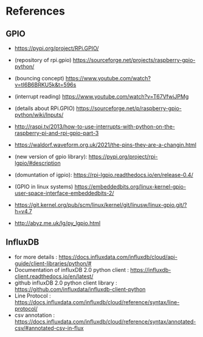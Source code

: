 
# References

## GPIO
* https://pypi.org/project/RPi.GPIO/
* (repository of rpi.gpio) https://sourceforge.net/projects/raspberry-gpio-python/
* (bouncing concept) https://www.youtube.com/watch?v=tI6B6BRKU5k&t=596s
* (interrupt reading) https://www.youtube.com/watch?v=T67VfwiJPMg 
* (details about RPi.GPIO) https://sourceforge.net/p/raspberry-gpio-python/wiki/Inputs/ 

* http://raspi.tv/2013/how-to-use-interrupts-with-python-on-the-raspberry-pi-and-rpi-gpio-part-3
* https://waldorf.waveform.org.uk/2021/the-pins-they-are-a-changin.html
* (new version of gpio library): https://pypi.org/project/rpi-lgpio/#description 
* (domuntation of igpio):   https://rpi-lgpio.readthedocs.io/en/release-0.4/
* (GPIO in linux systems) https://embeddedbits.org/linux-kernel-gpio-user-space-interface-embeddedbits-2/  
* https://git.kernel.org/pub/scm/linux/kernel/git/linusw/linux-gpio.git/?h=v4.7
* http://abyz.me.uk/lg/py_lgpio.html

## InfluxDB
* for more details : https://docs.influxdata.com/influxdb/cloud/api-guide/client-libraries/python/#
* Documentation of influxDB 2.0 python client : https://influxdb-client.readthedocs.io/en/latest/
* github  influxDB 2.0 python client library : https://github.com/influxdata/influxdb-client-python
* Line Protocol : https://docs.influxdata.com/influxdb/cloud/reference/syntax/line-protocol/
* csv annotation : https://docs.influxdata.com/influxdb/cloud/reference/syntax/annotated-csv/#annotated-csv-in-flux
